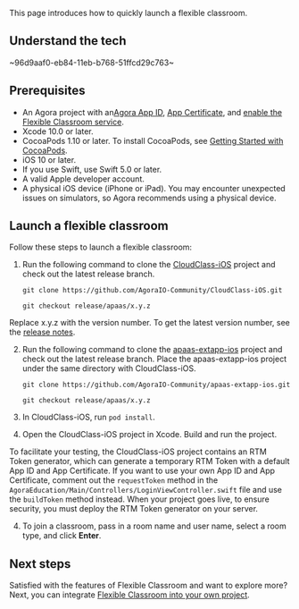 This page introduces how to quickly launch a flexible classroom.

## Understand the tech

~96d9aaf0-eb84-11eb-b768-51ffcd29c763~

<a name="prerequisites"></a>

## Prerequisites

- An Agora project with an<a href="/cn/Agora%20Platform/get_appid_token#%E8%8E%B7%E5%8F%96-app-id" target="_blank">Agora App ID</a>, <a href="/cn/Agora%20Platform/get_appid_token#%E8%8E%B7%E5%8F%96-app-%E8%AF%81%E4%B9%A6" target="_blank">App Certificate</a>, and <a href="/cn/agora-class/agora_class_enable?platform=iOS" target="_blank">enable the Flexible Classroom service</a>.
- Xcode 10.0 or later.
- CocoaPods 1.10 or later. To install CocoaPods, see [Getting Started with CocoaPods](https://guides.cocoapods.org/using/getting-started.html#getting-started).
- iOS 10 or later.
- If you use Swift, use Swift 5.0 or later.
- A valid Apple developer account.
- A physical iOS device (iPhone or iPad). You may encounter unexpected issues on simulators, so Agora recommends using a physical device.

## Launch a flexible classroom

Follow these steps to launch a flexible classroom:

1. Run the following command to clone the [CloudClass-iOS](https://github.com/AgoraIO-Community/CloudClass-iOS) project and check out the latest release branch.

   ```
   git clone https://github.com/AgoraIO-Community/CloudClass-iOS.git
   ```

   ```
   git checkout release/apaas/x.y.z
   ```

<div class="alert info">Replace x.y.z with the version number. To get the latest version number, see the <a href="/cn/agora-class/release_agora_class_ios?platform=iOS">release notes</a>.</div>

2. Run the following command to clone the [apaas-extapp-ios](https://github.com/AgoraIO-Community/apaas-extapp-ios) project and check out the latest release branch. Place the apaas-extapp-ios project under the same directory with CloudClass-iOS.

   ```
   git clone https://github.com/AgoraIO-Community/apaas-extapp-ios.git
   ```

   ```
   git checkout release/apaas/x.y.z
   ```

2. In CloudClass-iOS, run `pod install`.

3. Open the CloudClass-iOS project in Xcode. Build and run the project.

<div class="alert info">To facilitate your testing, the CloudClass-iOS project contains an RTM Token generator, which can generate a temporary RTM Token with a default App ID and App Certificate. If you want to use your own App ID and App Certificate, comment out the <code>requestToken</code> method in the <code>AgoraEducation/Main/Controllers/LoginViewController.swift</code> file and use the <code>buildToken</code> method instead. When your project goes live, to ensure security, you must deploy the RTM Token generator on your server.</div>

4. To join a classroom, pass in a room name and user name, select a room type, and click **Enter**.

## Next steps

Satisfied with the features of Flexible Classroom and want to explore more? Next, you can integrate [Flexible Classroom into your own project](/en/agora-class/agora_class_integrate_ios?platform=iOS).